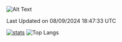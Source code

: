 ![Alt Text](https://media.tenor.com/3Gehha8RO-sAAAAC/goose-dance.gif)

<!--START_SECTION:waka-->

 Last Updated on 08/09/2024 18:47:33 UTC
<!--END_SECTION:waka-->
[![stats](https://github-readme-stats-rose-phi.vercel.app/api?username=jxncted&count_private=true)](https://github.com/jxncted/github-readme-stats)
![Top Langs](https://github-readme-stats-rose-phi.vercel.app/api/top-langs/?username=jxncted\&layout=compact&hide=c,assembly,jupyter%20notebook)

